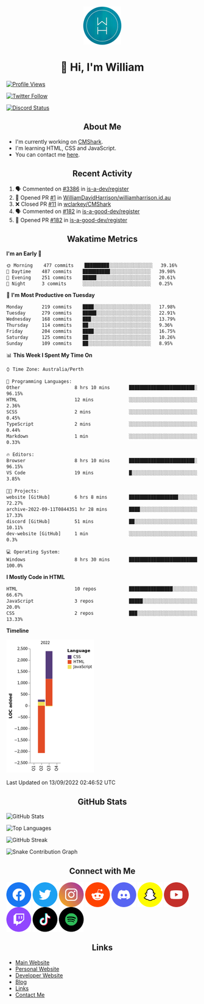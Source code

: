 <p align="center"><img src="https://github.com/williamdavidharrison/williamdavidharrison/blob/main/assets/logo.png" height="100" width="100"></p>

<h1 align="center">👋 Hi, I'm William</h1>

[![Profile Views](https://komarev.com/ghpvc/?username=williamdavidharrison&color=blue&style=for-the-badge)](https://github.com/williamdavidharrison)

[![Twitter Follow](https://img.shields.io/twitter/follow/WDHarrison09?color=1DA1F2&logo=twitter&style=for-the-badge)](https://twitter.com/intent/user?screen_name=wdharrison09)

[![Discord Status](https://dcbadge.vercel.app/api/shield/853158265466257448?theme=discord-inverted)](https://discord.com/users/853158265466257448)

<h2 align="center">About Me</h2>

* I'm currently working on [CMShark](https://github.com/wclarkey/cmshark).
* I'm learning HTML, CSS and JavaScript.
* You can contact me [here](https://contact.williamharrison.me).

<h2 align="center">Recent Activity</h2>

<!--START_SECTION:activity-->
1. 🗣 Commented on [#3386](https://github.com/is-a-dev/register/issues/3386) in [is-a-dev/register](https://github.com/is-a-dev/register)
2. 💪 Opened PR [#1](https://github.com/WilliamDavidHarrison/williamharrison.id.au/pull/1) in [WilliamDavidHarrison/williamharrison.id.au](https://github.com/WilliamDavidHarrison/williamharrison.id.au)
3. ❌ Closed PR [#11](https://github.com/wclarkey/CMShark/pull/11) in [wclarkey/CMShark](https://github.com/wclarkey/CMShark)
4. 🗣 Commented on [#182](https://github.com/is-a-good-dev/register/issues/182) in [is-a-good-dev/register](https://github.com/is-a-good-dev/register)
5. 💪 Opened PR [#182](https://github.com/is-a-good-dev/register/pull/182) in [is-a-good-dev/register](https://github.com/is-a-good-dev/register)
<!--END_SECTION:activity-->

<h2 align="center">Wakatime Metrics</h2>

<!--START_SECTION:waka-->
**I'm an Early 🐤** 

```text
🌞 Morning    477 commits    █████████░░░░░░░░░░░░░░░░   39.16% 
🌆 Daytime    487 commits    ██████████░░░░░░░░░░░░░░░   39.98% 
🌃 Evening    251 commits    █████░░░░░░░░░░░░░░░░░░░░   20.61% 
🌙 Night      3 commits      ░░░░░░░░░░░░░░░░░░░░░░░░░   0.25%

```
📅 **I'm Most Productive on Tuesday** 

```text
Monday       219 commits    ████░░░░░░░░░░░░░░░░░░░░░   17.98% 
Tuesday      279 commits    █████░░░░░░░░░░░░░░░░░░░░   22.91% 
Wednesday    168 commits    ███░░░░░░░░░░░░░░░░░░░░░░   13.79% 
Thursday     114 commits    ██░░░░░░░░░░░░░░░░░░░░░░░   9.36% 
Friday       204 commits    ████░░░░░░░░░░░░░░░░░░░░░   16.75% 
Saturday     125 commits    ██░░░░░░░░░░░░░░░░░░░░░░░   10.26% 
Sunday       109 commits    ██░░░░░░░░░░░░░░░░░░░░░░░   8.95%

```


📊 **This Week I Spent My Time On** 

```text
⌚︎ Time Zone: Australia/Perth

💬 Programming Languages: 
Other                    8 hrs 10 mins       ████████████████████████░   96.15% 
HTML                     12 mins             ░░░░░░░░░░░░░░░░░░░░░░░░░   2.36% 
SCSS                     2 mins              ░░░░░░░░░░░░░░░░░░░░░░░░░   0.45% 
TypeScript               2 mins              ░░░░░░░░░░░░░░░░░░░░░░░░░   0.44% 
Markdown                 1 min               ░░░░░░░░░░░░░░░░░░░░░░░░░   0.33%

🔥 Editors: 
Browser                  8 hrs 10 mins       ████████████████████████░   96.15% 
VS Code                  19 mins             █░░░░░░░░░░░░░░░░░░░░░░░░   3.85%

🐱‍💻 Projects: 
website [GitHub]         6 hrs 8 mins        ██████████████████░░░░░░░   72.27% 
archive-2022-09-11T0844351 hr 28 mins        ████░░░░░░░░░░░░░░░░░░░░░   17.33% 
discord [GitHub]         51 mins             ██░░░░░░░░░░░░░░░░░░░░░░░   10.11% 
dev-website [GitHub]     1 min               ░░░░░░░░░░░░░░░░░░░░░░░░░   0.3%

💻 Operating System: 
Windows                  8 hrs 30 mins       █████████████████████████   100.0%

```

**I Mostly Code in HTML** 

```text
HTML                     10 repos            ████████████████░░░░░░░░░   66.67% 
JavaScript               3 repos             █████░░░░░░░░░░░░░░░░░░░░   20.0% 
CSS                      2 repos             ███░░░░░░░░░░░░░░░░░░░░░░   13.33%

```


**Timeline**

![Chart not found](https://raw.githubusercontent.com/WilliamDavidHarrison/WilliamDavidHarrison/main/charts/bar_graph.png) 


 Last Updated on 13/09/2022 02:46:52 UTC
<!--END_SECTION:waka-->

<h2 align="center">GitHub Stats</h2>

![GitHub Stats](https://github-readme-stats.api.williamharrison.dev/api?username=williamdavidharrison&theme=algolia&show_icons=true&border_radius=8&count_private=true&include_all_commits=true)

![Top Languages](https://github-readme-stats.api.williamharrison.dev/api/top-langs/?username=williamdavidharrison&theme=algolia&layout=compact&border_radius=8)

![GitHub Streak](https://wh-github-readme-streak-stats.herokuapp.com/?user=WilliamDavidHarrison&theme=dark)

![Snake Contribution Graph](https://github.com/WilliamDavidHarrison/WilliamDavidHarrison/blob/output/github-contribution-grid-snake.svg)

<h2 align="center">Connect with Me</h2>

<a href="https://www.facebook.com/wdharrison09"><img align="center" src="assets/facebook.png" height="65" width="65" /></a>
<a href="https://twitter.com/wdharrison09"><img align="center" src="assets/twitter.png" height="65" width="65" /></a>
<a href="https://www.instagram.com/wdharrison09"><img align="center" src="assets/instagram.png" height="65" width="65" /></a>
<a href="https://www.reddit.com/u/williamdavidharrison"><img align="center" src="assets/reddit.png" height="65" width="65" /></a>
<a href="https://discord.com/users/853158265466257448"><img align="center" src="assets/discord.png" height="65" width="65" /></a>
<a href="https://snapchat.com/add/wdharrison09"><img align="center" src="assets/snapchat.png" height="65" width="65" /></a>
<a href="https://www.youtube.com/channel/UCzHwrpKSSMcnt-srjRqQqjg"><img align="center" src="assets/youtube.png" height="65" width="65" /></a>
<a href="https://www.twitch.tv/wdharrison09"><img align="center" src="assets/twitch.png" height="65" width="65" /></a>
<a href="https://www.tiktok.com/@wdharrison09"><img align="center" src="assets/tiktok.png" height="65" width="65" /></a>
<a href="https://open.spotify.com/user/4kteqc82me1u1vxevzly2azqs"><img align="center" src="assets/spotify.png" height="65" width="65" /></a>

<h2 align="center">Links</h2>

* [Main Website](https://williamharrison.xyz)
* [Personal Website](https://william.net.au)
* [Developer Website](https://williamharrison.dev)
* [Blog](https://www.williamharrison.blog)
* [Links](https://williamharrison.me)
* [Contact Me](https://contact.williamharrison.me)
